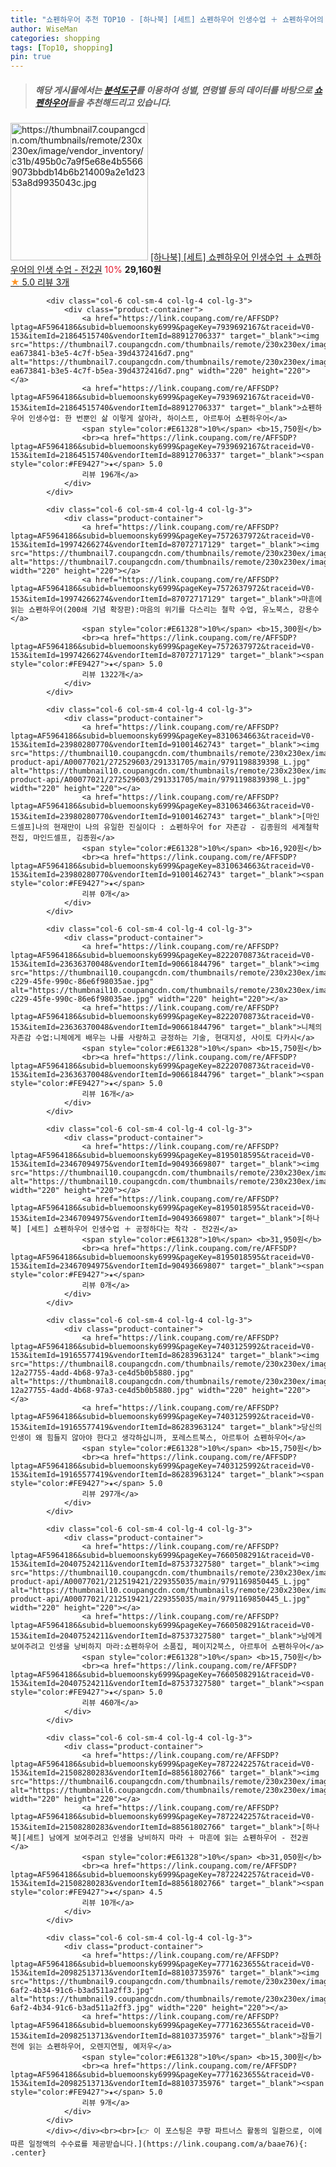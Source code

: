 ```yaml
---
title: "쇼펜하우어 추천 TOP10 - [하나북] [세트] 쇼펜하우어 인생수업 ＋ 쇼펜하우어의 인생 수업 - 전2권"
author: WiseMan
categories: shopping
tags: [Top10, shopping]
pin: true
---
```


> ##### 해당 게시물에서는 [**분석도구**](https://itemscout.io/)를 이용하여 **성별**, **연령별** 등의 데이터를 바탕으로 [**쇼펜하우어**](https://link.coupang.com/a/baae76)들을 추천해드리고 있습니다.
<div class="container"><div class="row">
            <div class="col-6 col-sm-4 col-lg-4 col-lg-3">
                <div class="product-container">
                    <a href="https://link.coupang.com/re/AFFSDP?lptag=AF5964186&subid=bluemoonsky6999&pageKey=8195016207&traceid=V0-153&itemId=23467086545&vendorItemId=90493661563" target="_blank"><img src="https://thumbnail7.coupangcdn.com/thumbnails/remote/230x230ex/image/vendor_inventory/c31b/495b0c7a9f5e68e4b55669073bbdb14b6b214009a2e1d2353a8d9935043c.jpg" alt="https://thumbnail7.coupangcdn.com/thumbnails/remote/230x230ex/image/vendor_inventory/c31b/495b0c7a9f5e68e4b55669073bbdb14b6b214009a2e1d2353a8d9935043c.jpg" width="220" height="220"></a>
                    <a href="https://link.coupang.com/re/AFFSDP?lptag=AF5964186&subid=bluemoonsky6999&pageKey=8195016207&traceid=V0-153&itemId=23467086545&vendorItemId=90493661563" target="_blank">[하나북] [세트] 쇼펜하우어 인생수업 ＋ 쇼펜하우어의 인생 수업 - 전2권</a>
                    <span style="color:#E61328">10%</span> <b>29,160원</b>
                    <br><a href="https://link.coupang.com/re/AFFSDP?lptag=AF5964186&subid=bluemoonsky6999&pageKey=8195016207&traceid=V0-153&itemId=23467086545&vendorItemId=90493661563" target="_blank"><span style="color:#FE9427">★</span> 5.0
                    리뷰 3개</a>
                </div>
            </div>
            
            <div class="col-6 col-sm-4 col-lg-4 col-lg-3">
                <div class="product-container">
                    <a href="https://link.coupang.com/re/AFFSDP?lptag=AF5964186&subid=bluemoonsky6999&pageKey=7939692167&traceid=V0-153&itemId=21864515740&vendorItemId=88912706337" target="_blank"><img src="https://thumbnail7.coupangcdn.com/thumbnails/remote/230x230ex/image/retail/images/1221849446613662-ea673841-b3e5-4c7f-b5ea-39d4372416d7.png" alt="https://thumbnail7.coupangcdn.com/thumbnails/remote/230x230ex/image/retail/images/1221849446613662-ea673841-b3e5-4c7f-b5ea-39d4372416d7.png" width="220" height="220"></a>
                    <a href="https://link.coupang.com/re/AFFSDP?lptag=AF5964186&subid=bluemoonsky6999&pageKey=7939692167&traceid=V0-153&itemId=21864515740&vendorItemId=88912706337" target="_blank">쇼펜하우어 인생수업: 한 번뿐인 삶 이렇게 살아라, 하이스트, 아르투어 쇼펜하우어</a>
                    <span style="color:#E61328">10%</span> <b>15,750원</b>
                    <br><a href="https://link.coupang.com/re/AFFSDP?lptag=AF5964186&subid=bluemoonsky6999&pageKey=7939692167&traceid=V0-153&itemId=21864515740&vendorItemId=88912706337" target="_blank"><span style="color:#FE9427">★</span> 5.0
                    리뷰 196개</a>
                </div>
            </div>
            
            <div class="col-6 col-sm-4 col-lg-4 col-lg-3">
                <div class="product-container">
                    <a href="https://link.coupang.com/re/AFFSDP?lptag=AF5964186&subid=bluemoonsky6999&pageKey=7572637972&traceid=V0-153&itemId=19974266274&vendorItemId=87072717129" target="_blank"><img src="https://thumbnail7.coupangcdn.com/thumbnails/remote/230x230ex/image/0820_amir_esrgan_inf80k_batch_7_max3k/3997/bc3879995d19f51f8565f40851d346d10236bd56ce277df5ec095964abab.jpg" alt="https://thumbnail7.coupangcdn.com/thumbnails/remote/230x230ex/image/0820_amir_esrgan_inf80k_batch_7_max3k/3997/bc3879995d19f51f8565f40851d346d10236bd56ce277df5ec095964abab.jpg" width="220" height="220"></a>
                    <a href="https://link.coupang.com/re/AFFSDP?lptag=AF5964186&subid=bluemoonsky6999&pageKey=7572637972&traceid=V0-153&itemId=19974266274&vendorItemId=87072717129" target="_blank">마흔에 읽는 쇼펜하우어(200쇄 기념 확장판):마음의 위기를 다스리는 철학 수업, 유노북스, 강용수</a>
                    <span style="color:#E61328">10%</span> <b>15,300원</b>
                    <br><a href="https://link.coupang.com/re/AFFSDP?lptag=AF5964186&subid=bluemoonsky6999&pageKey=7572637972&traceid=V0-153&itemId=19974266274&vendorItemId=87072717129" target="_blank"><span style="color:#FE9427">★</span> 5.0
                    리뷰 1322개</a>
                </div>
            </div>
            
            <div class="col-6 col-sm-4 col-lg-4 col-lg-3">
                <div class="product-container">
                    <a href="https://link.coupang.com/re/AFFSDP?lptag=AF5964186&subid=bluemoonsky6999&pageKey=8310634663&traceid=V0-153&itemId=23980280770&vendorItemId=91001462743" target="_blank"><img src="https://thumbnail10.coupangcdn.com/thumbnails/remote/230x230ex/image/retail-product-api/A00077021/272529603/291331705/main/9791198839398_L.jpg" alt="https://thumbnail10.coupangcdn.com/thumbnails/remote/230x230ex/image/retail-product-api/A00077021/272529603/291331705/main/9791198839398_L.jpg" width="220" height="220"></a>
                    <a href="https://link.coupang.com/re/AFFSDP?lptag=AF5964186&subid=bluemoonsky6999&pageKey=8310634663&traceid=V0-153&itemId=23980280770&vendorItemId=91001462743" target="_blank">[마인드셀프]나의 현재만이 나의 유일한 진실이다 : 쇼펜하우어 for 자존감 - 김종원의 세계철학전집, 마인드셀프, 김종원</a>
                    <span style="color:#E61328">10%</span> <b>16,920원</b>
                    <br><a href="https://link.coupang.com/re/AFFSDP?lptag=AF5964186&subid=bluemoonsky6999&pageKey=8310634663&traceid=V0-153&itemId=23980280770&vendorItemId=91001462743" target="_blank"><span style="color:#FE9427">★</span> 
                    리뷰 0개</a>
                </div>
            </div>
            
            <div class="col-6 col-sm-4 col-lg-4 col-lg-3">
                <div class="product-container">
                    <a href="https://link.coupang.com/re/AFFSDP?lptag=AF5964186&subid=bluemoonsky6999&pageKey=8222070873&traceid=V0-153&itemId=23636370048&vendorItemId=90661844796" target="_blank"><img src="https://thumbnail10.coupangcdn.com/thumbnails/remote/230x230ex/image/retail/images/2024/07/11/9/7/5ff6342a-c229-45fe-990c-86e6f98035ae.jpg" alt="https://thumbnail10.coupangcdn.com/thumbnails/remote/230x230ex/image/retail/images/2024/07/11/9/7/5ff6342a-c229-45fe-990c-86e6f98035ae.jpg" width="220" height="220"></a>
                    <a href="https://link.coupang.com/re/AFFSDP?lptag=AF5964186&subid=bluemoonsky6999&pageKey=8222070873&traceid=V0-153&itemId=23636370048&vendorItemId=90661844796" target="_blank">니체의 자존감 수업:니체에게 배우는 나를 사랑하고 긍정하는 기술, 현대지성, 사이토 다카시</a>
                    <span style="color:#E61328">10%</span> <b>15,750원</b>
                    <br><a href="https://link.coupang.com/re/AFFSDP?lptag=AF5964186&subid=bluemoonsky6999&pageKey=8222070873&traceid=V0-153&itemId=23636370048&vendorItemId=90661844796" target="_blank"><span style="color:#FE9427">★</span> 5.0
                    리뷰 16개</a>
                </div>
            </div>
            
            <div class="col-6 col-sm-4 col-lg-4 col-lg-3">
                <div class="product-container">
                    <a href="https://link.coupang.com/re/AFFSDP?lptag=AF5964186&subid=bluemoonsky6999&pageKey=8195018595&traceid=V0-153&itemId=23467094975&vendorItemId=90493669807" target="_blank"><img src="https://thumbnail10.coupangcdn.com/thumbnails/remote/230x230ex/image/vendor_inventory/0563/c8d52f11dccd67caf396bffa9fea78affcc4989fd961d0b782a94a21cce6.jpg" alt="https://thumbnail10.coupangcdn.com/thumbnails/remote/230x230ex/image/vendor_inventory/0563/c8d52f11dccd67caf396bffa9fea78affcc4989fd961d0b782a94a21cce6.jpg" width="220" height="220"></a>
                    <a href="https://link.coupang.com/re/AFFSDP?lptag=AF5964186&subid=bluemoonsky6999&pageKey=8195018595&traceid=V0-153&itemId=23467094975&vendorItemId=90493669807" target="_blank">[하나북] [세트] 쇼펜하우어 인생수업 ＋ 공정하다는 착각 - 전2권</a>
                    <span style="color:#E61328">10%</span> <b>31,950원</b>
                    <br><a href="https://link.coupang.com/re/AFFSDP?lptag=AF5964186&subid=bluemoonsky6999&pageKey=8195018595&traceid=V0-153&itemId=23467094975&vendorItemId=90493669807" target="_blank"><span style="color:#FE9427">★</span> 
                    리뷰 0개</a>
                </div>
            </div>
            
            <div class="col-6 col-sm-4 col-lg-4 col-lg-3">
                <div class="product-container">
                    <a href="https://link.coupang.com/re/AFFSDP?lptag=AF5964186&subid=bluemoonsky6999&pageKey=7403125992&traceid=V0-153&itemId=19165577419&vendorItemId=86283963124" target="_blank"><img src="https://thumbnail8.coupangcdn.com/thumbnails/remote/230x230ex/image/retail/images/9753120477788-12a27755-4add-4b68-97a3-ce4d5b0b5880.jpg" alt="https://thumbnail8.coupangcdn.com/thumbnails/remote/230x230ex/image/retail/images/9753120477788-12a27755-4add-4b68-97a3-ce4d5b0b5880.jpg" width="220" height="220"></a>
                    <a href="https://link.coupang.com/re/AFFSDP?lptag=AF5964186&subid=bluemoonsky6999&pageKey=7403125992&traceid=V0-153&itemId=19165577419&vendorItemId=86283963124" target="_blank">당신의 인생이 왜 힘들지 않아야 한다고 생각하십니까, 포레스트북스, 아르투어 쇼펜하우어</a>
                    <span style="color:#E61328">10%</span> <b>15,750원</b>
                    <br><a href="https://link.coupang.com/re/AFFSDP?lptag=AF5964186&subid=bluemoonsky6999&pageKey=7403125992&traceid=V0-153&itemId=19165577419&vendorItemId=86283963124" target="_blank"><span style="color:#FE9427">★</span> 5.0
                    리뷰 297개</a>
                </div>
            </div>
            
            <div class="col-6 col-sm-4 col-lg-4 col-lg-3">
                <div class="product-container">
                    <a href="https://link.coupang.com/re/AFFSDP?lptag=AF5964186&subid=bluemoonsky6999&pageKey=7660508291&traceid=V0-153&itemId=20407524211&vendorItemId=87537327580" target="_blank"><img src="https://thumbnail10.coupangcdn.com/thumbnails/remote/230x230ex/image/retail-product-api/A00077021/212519421/229355035/main/9791169850445_L.jpg" alt="https://thumbnail10.coupangcdn.com/thumbnails/remote/230x230ex/image/retail-product-api/A00077021/212519421/229355035/main/9791169850445_L.jpg" width="220" height="220"></a>
                    <a href="https://link.coupang.com/re/AFFSDP?lptag=AF5964186&subid=bluemoonsky6999&pageKey=7660508291&traceid=V0-153&itemId=20407524211&vendorItemId=87537327580" target="_blank">남에게 보여주려고 인생을 낭비하지 마라:쇼펜하우어 소품집, 페이지2북스, 아르투어 쇼펜하우어</a>
                    <span style="color:#E61328">10%</span> <b>15,750원</b>
                    <br><a href="https://link.coupang.com/re/AFFSDP?lptag=AF5964186&subid=bluemoonsky6999&pageKey=7660508291&traceid=V0-153&itemId=20407524211&vendorItemId=87537327580" target="_blank"><span style="color:#FE9427">★</span> 5.0
                    리뷰 460개</a>
                </div>
            </div>
            
            <div class="col-6 col-sm-4 col-lg-4 col-lg-3">
                <div class="product-container">
                    <a href="https://link.coupang.com/re/AFFSDP?lptag=AF5964186&subid=bluemoonsky6999&pageKey=7872242257&traceid=V0-153&itemId=21508280283&vendorItemId=88561802766" target="_blank"><img src="https://thumbnail6.coupangcdn.com/thumbnails/remote/230x230ex/image/vendor_inventory/b581/3495b1be3763260f68797d7cad98ab163772a044660633f6bdd9e8c916fb.jpg" alt="https://thumbnail6.coupangcdn.com/thumbnails/remote/230x230ex/image/vendor_inventory/b581/3495b1be3763260f68797d7cad98ab163772a044660633f6bdd9e8c916fb.jpg" width="220" height="220"></a>
                    <a href="https://link.coupang.com/re/AFFSDP?lptag=AF5964186&subid=bluemoonsky6999&pageKey=7872242257&traceid=V0-153&itemId=21508280283&vendorItemId=88561802766" target="_blank">[하나북][세트] 남에게 보여주려고 인생을 낭비하지 마라 ＋ 마흔에 읽는 쇼펜하우어 - 전2권</a>
                    <span style="color:#E61328">10%</span> <b>31,050원</b>
                    <br><a href="https://link.coupang.com/re/AFFSDP?lptag=AF5964186&subid=bluemoonsky6999&pageKey=7872242257&traceid=V0-153&itemId=21508280283&vendorItemId=88561802766" target="_blank"><span style="color:#FE9427">★</span> 4.5
                    리뷰 10개</a>
                </div>
            </div>
            
            <div class="col-6 col-sm-4 col-lg-4 col-lg-3">
                <div class="product-container">
                    <a href="https://link.coupang.com/re/AFFSDP?lptag=AF5964186&subid=bluemoonsky6999&pageKey=7771623655&traceid=V0-153&itemId=20982513713&vendorItemId=88103735976" target="_blank"><img src="https://thumbnail9.coupangcdn.com/thumbnails/remote/230x230ex/image/retail/images/2023/12/18/9/9/219a1421-6af2-4b34-91c6-b3ad511a2ff3.jpg" alt="https://thumbnail9.coupangcdn.com/thumbnails/remote/230x230ex/image/retail/images/2023/12/18/9/9/219a1421-6af2-4b34-91c6-b3ad511a2ff3.jpg" width="220" height="220"></a>
                    <a href="https://link.coupang.com/re/AFFSDP?lptag=AF5964186&subid=bluemoonsky6999&pageKey=7771623655&traceid=V0-153&itemId=20982513713&vendorItemId=88103735976" target="_blank">잠들기 전에 읽는 쇼펜하우어, 오렌지연필, 예저우</a>
                    <span style="color:#E61328">10%</span> <b>15,300원</b>
                    <br><a href="https://link.coupang.com/re/AFFSDP?lptag=AF5964186&subid=bluemoonsky6999&pageKey=7771623655&traceid=V0-153&itemId=20982513713&vendorItemId=88103735976" target="_blank"><span style="color:#FE9427">★</span> 5.0
                    리뷰 9개</a>
                </div>
            </div>
            </div></div><br><br>[👉 이 포스팅은 쿠팡 파트너스 활동의 일환으로, 이에 따른 일정액의 수수료를 제공받습니다.](https://link.coupang.com/a/baae76){: .center}